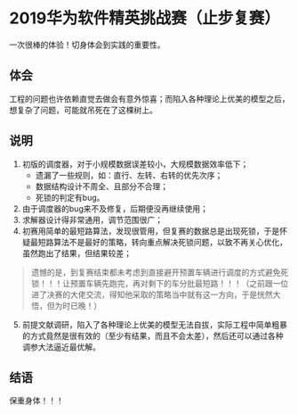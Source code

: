 # 2019华为软件精英挑战赛（止步复赛）

一次很棒的体验！切身体会到实践的重要性。

## 体会
工程的问题也许依赖直觉去做会有意外惊喜；而陷入各种理论上优美的模型之后，想复杂了问题，可能就吊死在了这棵树上。

## 说明
1. 初版的调度器，对于小规模数据误差较小，大规模数据效率低下；
   + 遗漏了一些规则，如：直行、左转、右转的优先次序；
   + 数据结构设计不周全、且部分不合理；
   + 死锁的判定有bug。
2. 由于调度器的bug来不及修复，后期便没再继续使用；
3. 求解器设计得非常通用，调节范围很广；
4. 初赛用简单的最短路算法，发现很管用，但复赛的数据总是出现死锁，于是怀疑最短路算法不是最好的策略，转向重点解决死锁问题，以致不再关心优化，虽然跑出了结果，但结果较差；
> 遗憾的是，到复赛结束都未考虑到直接避开预置车辆进行调度的方式避免死锁！！！让预置车辆先跑完，再对剩下的车分批最短路！！！（之前跟一位进了决赛的大佬交流，得知他采取的策略当中就有这一方向，于是恍然大悟，但为时已晚！）
5. 前提文献调研，陷入了各种理论上优美的模型无法自拔，实际工程中简单粗暴的方式竟然是很有效的（至少有结果，而且不会太差），然后还可以通过各种调参大法逼近最优解。

## 结语
保重身体！！！